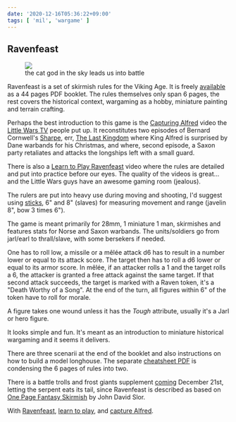 ```yaml
---
date: '2020-12-16T05:36:22+09:00'
tags: [ 'mil', 'wargame' ]
---
```


## Ravenfeast

<figure class="banner">
<img src="images/20201216_line.png" loading="lazy" />
<figcaption>the cat god in the sky leads us into battle</figcaption>
</figure>

Ravenfeast is a set of skirmish rules for the Viking Age. It is freely [available](http://www.ravenfeast.com/free-downloads.html) as a 44 pages PDF booklet. The rules themselves only span 6 pages, the rest covers the historical context, wargaming as a hobby, miniature painting and terrain crafting.

Perhaps the best introduction to this game is the [Capturing Alfred](https://www.youtube.com/watch?v=macRgkAACBQ) video the [Little Wars TV](https://www.youtube.com/channel/UCD6gPsr1xdvT9F4dntRAJ5g) people put up. It reconstitutes two episodes of Bernard Cornwell's [Sharpe](https://en.wikipedia.org/wiki/Sharpe_(novel_series)), err, [The Last Kingdom](https://en.wikipedia.org/wiki/The_Saxon_Stories) where King Alfred is surprised by Dane warbands for his Christmas, and where, second episode, a Saxon party retaliates and attacks the longships left with a small guard.

There is also a [Learn to Play Ravenfeast](https://www.youtube.com/watch?v=zIoGbrTVED8) video where the rules are detailed and put into practice before our eyes. The quality of the videos is great... and the Little Wars guys have an awesome gaming room (jealous).

The rulers are put into heavy use during moving and shooting, I'd suggest using [sticks](20201128.html?t=Thirty_Fourty_Sticks&f=rf), 6" and 8" (slaves) for measuring movement and range \(javelin 8", bow 3 times 6").

The game is meant primarily for 28mm, 1 miniature 1 man, skirmishes and features stats for Norse and Saxon warbands. The units/soldiers go from jarl/earl to thrall/slave, with some bersekers if needed.

One has to roll low, a missile or a mêlée attack d6 has to result in a number lower or equal to its attack score. The target then has to roll a d6 lower or equal to its armor score. In mêlée, if an attacker rolls a 1 and the target rolls a 6, the attacker is granted a free attack against the same target. If that second attack succeeds, the target is marked with a Raven token, it's a "Death Worthy of a Song". At the end of the turn, all figures within 6" of the token have to roll for morale.

A figure takes one wound unless it has the _Tough_ attribute, usually it's a Jarl or hero figure.

It looks simple and fun. It's meant as an introduction to miniature historical wargaming and it seems it delivers.

There are three scenarii at the end of the booklet and also instructions on how to build a model longhouse. The separate [cheatsheet PDF](http://www.ravenfeast.com/uploads/2/3/7/7/2377799/ravenfeast_qrs.pdf) is condensing the 6 pages of rules into two.

There is a battle trolls and frost giants supplement [coming](http://www.ravenfeast.com/free-downloads.html#201493897351534080-imageContainer2) December 21st, letting the serpent eats its tail, since Ravenfeast is described as based on [One Page Fantasy Skirmish](http://www.geocities.ws/friendlyfungus/OnePageFantasySkirmish.pdf) by John David Slor.

With [Ravenfeast](https://ravenfeast.com), [learn to play](https://www.youtube.com/watch?v=zIoGbrTVED8), and [capture Alfred](https://www.youtube.com/watch?v=macRgkAACBQ).


